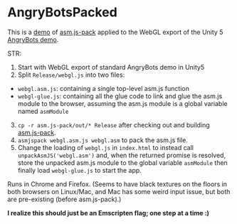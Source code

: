 # AngryBotsPacked
This is a <a href="http://lukewagner.github.io/AngryBotsPacked">demo</a> of [asm.js-pack](https://github.com/lukewagner/asm.js-pack) applied to the WebGL export of the Unity 5 [AngryBots demo](http://beta.unity3d.com/jonas/AngryBots/).

STR:
 1. Start with WebGL export of standard AngryBots demo in Unity5
 2. Split `Release/webgl.js` into two files:
  - `webgl.asm.js`: containing a single top-level asm.js function
  - `webgl-glue.js`: containing all the glue code to link and glue the asm.js module to the browser, assuming the asm.js module is a global variable named `asmModule`
 3. `cp -r asm.js-pack/out/* Release` after checking out and building [asm.js-pack](https://github.com/lukewagner/asm.js-pack).
 4. `asmjspack webgl.asm.js webgl.asm` to pack the asm.js file.
 5. Change the loading of `webgl.js` in `index.html` to instead call `unpackAsmJS('webgl.asm')` and, when the returned promise is resolved, store the unpacked asm.js module to the global variable `asmModule` then finally load `webgl-glue.js` to start the app.

Runs in Chrome and Firefox.  (Seems to have black textures on the floors in both browsers on Linux/Mac, and Mac has some weird input issue, but both are pre-existing (before asm.js-pack).)

**I realize this should just be an Emscripten flag; one step at a time :)**
